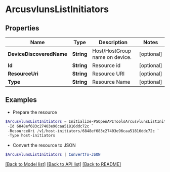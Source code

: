 # ArcusvlunsListInitiators
## Properties

Name | Type | Description | Notes
------------ | ------------- | ------------- | -------------
**DeviceDiscoveredName** | **String** | Host/HostGroup name on device. | [optional] 
**Id** | **String** | Resource id | [optional] 
**ResourceUri** | **String** | Resource URI | [optional] 
**Type** | **String** | Resource Name | [optional] 

## Examples

- Prepare the resource
```powershell
$ArcusvlunsListInitiators = Initialize-PSOpenAPIToolsArcusvlunsListInitiators  -DeviceDiscoveredName TEST11 `
 -Id 6848ef683c27403e96caa51816ddc72c `
 -ResourceUri /v1/host-initiators/6848ef683c27403e96caa51816ddc72c `
 -Type host-initiators
```

- Convert the resource to JSON
```powershell
$ArcusvlunsListInitiators | ConvertTo-JSON
```

[[Back to Model list]](../README.md#documentation-for-models) [[Back to API list]](../README.md#documentation-for-api-endpoints) [[Back to README]](../README.md)

